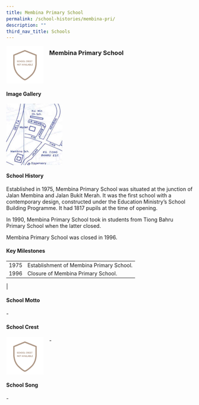 ```yaml
---
title: Membina Primary School
permalink: /school-histories/membina-pri/
description: ""
third_nav_title: Schools
---
```

<img src="/images/membinapri1.png" style="width:20%;margin-right:15px;" align = "left">

### **Membina Primary School**

<br clear="left">

#### **Image Gallery**

<p><a href="https://d1yxymztqoj7qn.amplifyapp.com/images/membinapri2.jpg">  
<img src="/images/membinapri2.jpg" style="width:30%;margin-right:15px;" align = "left">
</a></p>

<br clear="left">

#### **School History**
Established in 1975, Membina Primary School was situated at the junction of Jalan Membina and Jalan Bukit Merah. It was the first school with a contemporary design, constructed under the Education Ministry’s School Building Programme. It had 1817 pupils at the time of opening.  

In 1990, Membina Primary School took in students from Tiong Bahru Primary School when the latter closed. 

Membina Primary School was closed in 1996.

#### **Key Milestones**

|  |  |
|:---:|---|
| 1975 | Establishment of Membina Primary School. |
| 1996 | Closure of Membina Primary School. |
|

#### **School Motto**
\-

#### **School Crest**
<img src="/images/membinapri1.png" style="width:20%;margin-right:15px;" align = "left">

\-

<br clear="left">

#### **School Song**
\-